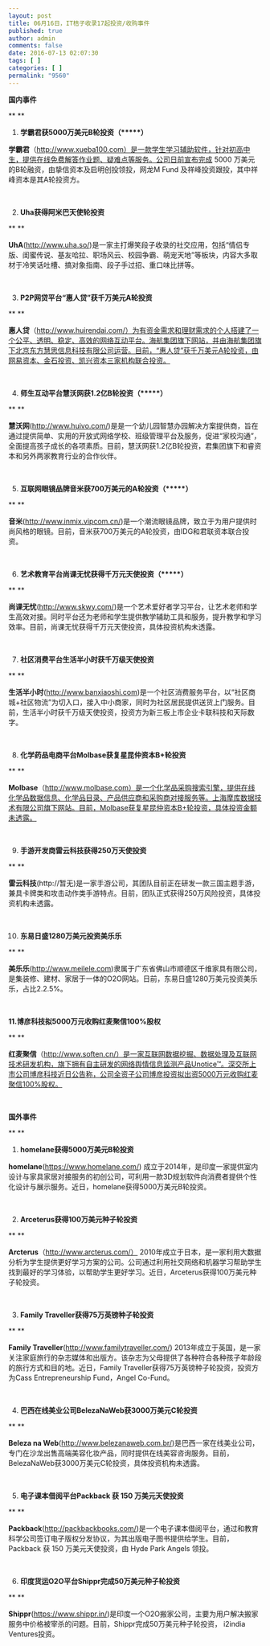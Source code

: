 ```yaml
---
layout: post
title: 06月16日，IT桔子收录17起投资/收购事件
published: true
author: admin
comments: false
date: 2016-07-13 02:07:30
tags: [ ]
categories: [ ]
permalink: "9560"
---
```

**国内事件**

** **

  1. **学霸君获5000万美元B轮投资（\*****）**&nbsp;

**学霸君**（http://www.xueba100.com）是一款学生学习辅助软件，针对初高中生，提供在线免费解答作业题、疑难点等服务。公司日前宣布完成 5000 万美元的B轮融资，由挚信资本及启明创投领投，网龙M Fund 及祥峰投资跟投，其中祥峰资本是其A轮投资方。

&nbsp;

2. **Uha获得阿米巴天使轮投资**

** **

**UhA**(http://www.uha.so/)是一家主打爆笑段子收录的社交应用，包括“情侣专版、闺蜜传说、基友哈拉、职场风云、校园争霸、萌宠天地”等板块，内容大多取材于冷笑话吐槽、搞对象指南、段子手过招、重口味比拼等。

&nbsp;

3. **P2P网贷平台“惠人贷”获千万美元A轮投资**

** **

**惠人贷**（http://www.huirendai.com/）为有资金需求和理财需求的个人搭建了一个公平、透明、稳定、高效的网络互动平台。海航集团旗下网站，并由海航集团旗下北京东方慧思信息科技有限公司运营。目前，“惠人贷”获千万美元A轮投资，由网易资本、金石投资、凯兴资本三家机构联合投资。

&nbsp;

4. **师生互动平台慧沃网获1.2亿B轮投资（\*****）**

** **

**慧沃网**(http://www.huivo.com/)是是一个幼儿园智慧办园解决方案提供商，旨在通过提供简单、实用的开放式网络学校、班级管理平台及服务，促进“家校沟通”， 全面提高孩子成长的各项素质。目前，慧沃网获1.2亿B轮投资，君集团旗下和睿资本和另外两家教育行业的合作伙伴。

&nbsp;

5. **互联网眼镜品牌音米获700万美元的A轮投资（\*****）**

** **

**音米**(http://www.inmix.vipcom.cn/)是一个潮流眼镜品牌，致立于为用户提供时尚风格的眼镜。目前，音米获700万美元的A轮投资，由IDG和君联资本联合投资。

&nbsp;

6. **艺术教育平台尚课无忧获得千万元天使投资（\*****）**

** **

**尚课无忧**(http://www.skwy.com/)是一个艺术爱好者学习平台，让艺术老师和学生高效对接。同时平台还为老师和学生提供教学辅助工具和服务，提升教学和学习效率。目前，尚课无忧获得千万元天使投资，具体投资机构未透露。

&nbsp;

7. **社区消费平台生活半小时获千万级天使投资**

** **

**生活半小时**(http://www.banxiaoshi.com)是一个社区消费服务平台，以“社区商城+社区物流”为切入口，接入中小商家，同时为社区居民提供送货上门服务。目前，生活半小时获千万级天使投资，投资方为新三板上市企业卡联科技和天际数字。

&nbsp;

8. **化学药品电商平台Molbase获复星昆仲资本B+轮投资**

** **

**Molbase**（http://www.molbase.com）是一个化学品采购搜索引擎，提供在线化学品数据信息、化学品目录、产品供应商和采购商对接服务等。上海摩库数据技术有限公司旗下网站。目前，Molbase获复星昆仲资本B+轮投资，具体投资金额未透露。

&nbsp;

9. **手游开发商雷云科技获得250万天使投资**

** **

**雷云科技**(http://暂无)是一家手游公司，其团队目前正在研发一款三国主题手游，兼具卡牌类和攻击动作类手游特点。目前，团队正式获得250万风险投资，具体投资机构未透露。

&nbsp;

10. **东易日盛1280万美元投资美乐乐**

** **

**美乐乐**(http://www.meilele.com)隶属于广东省佛山市顺德区千维家具有限公司，是集装修、建材、家居于一体的O2O网站。日前，东易日盛1280万美元投资美乐乐，占比2.2.5%。

&nbsp;

**11.博彦科技拟5000万元收购红麦聚信100%股权**

** **

**红麦聚信**（http://www.soften.cn/）是一家互联网数据挖掘、数据处理及互联网技术研发机构，旗下拥有自主研发的网络舆情信息监测产品Unotice™。深交所上市公司博彦科技近日公告称，公司全资子公司博彦投资拟出资5000万元收购红麦聚信100%股权。

&nbsp;

**国外事件**

** **

  1. **homelane获得5000万美元B轮投资**&nbsp;

**homelane**(https://www.homelane.com/) 成立于2014年，是印度一家提供室内设计与家具家居对接服务的初创公司，可利用一款3D规划软件向消费者提供个性化设计与展示服务。近日，homelane获得5000万美元B轮投资。

&nbsp;

2. **Arceterus获得100万美元种子轮投资**

** **

**Arcterus**（http://www.arcterus.com/） 2010年成立于日本，是一家利用大数据分析为学生提供更好学习方案的公司。公司通过利用社交网络和机器学习帮助学生找到最好的学习体验，以帮助学生更好学习。近日，Arceterus获得100万美元种子轮投资。

&nbsp;

3. **Family Traveller获得75万英镑种子轮投资**

** **

**Family Traveller**(http://www.familytraveller.com/) 2013年成立于英国，是一家关注家庭旅行的杂志媒体和出版方。该杂志为父母提供了各种符合各种孩子年龄段的旅行方式和目的地。近日，Family Traveller获得75万英镑种子轮投资，投资方为Cass Entrepreneurship Fund，Angel Co-Fund。

&nbsp;

4. **巴西在线美业公司BelezaNaWeb获3000万美元C轮投资**

** **

**Beleza na Web**(http://www.belezanaweb.com.br/)是巴西一家在线美业公司，专门在沙龙出售高端美容化妆产品，同时提供在线美容咨询服务。目前，BelezaNaWeb获3000万美元C轮投资，具体投资机构未透露。

&nbsp;

5. **电子课本借阅平台Packback 获 150 万美元天使投资**

** **

**Packback**(http://packbackbooks.com/)是一个电子课本借阅平台，通过和教育科学公司签订电子版权分发协议，为其出版电子图书提供给学生。目前，Packback 获 150 万美元天使投资，由 Hyde Park Angels 领投。

&nbsp;

6. **印度货运O2O平台Shippr完成50万美元种子轮投资**

** **

**Shippr**(https://www.shippr.in/)是印度一个O2O搬家公司，主要为用户解决搬家服务中价格被宰杀的问题。目前，Shippr完成50万美元种子轮投资， i2india Ventures投资。